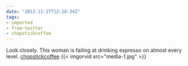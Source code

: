 ```yaml
---
date: "2013-11-27T12:18:34Z"
tags:
- imported
- from-twitter
- chopstickcoffee
---
```

Look closely. This woman is failing at drinking espresso on almost every level. [chopstickcoffee](/tags/chopstickcoffee) {{< imgorvid src="media-1.jpg" >}}
